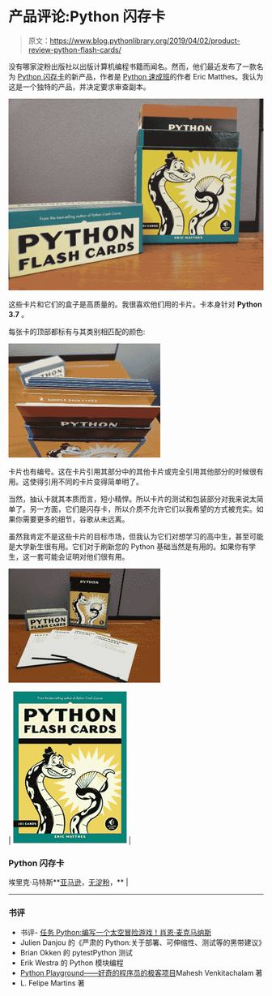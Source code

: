 # 产品评论:Python 闪存卡

> 原文：<https://www.blog.pythonlibrary.org/2019/04/02/product-review-python-flash-cards/>

没有哪家淀粉出版社以出版计算机编程书籍而闻名。然而，他们最近发布了一款名为 [Python 闪存卡](https://nostarch.com/pythonflashcards)的新产品，作者是 [Python 速成班](https://amzn.to/2WyQcPm)的作者 Eric Matthes。我认为这是一个独特的产品，并决定要求审查副本。

![](img/95b99ef1e534f2728e60fbac8ec556b7.png)

这些卡片和它们的盒子是高质量的。我很喜欢他们用的卡片。卡本身针对 **Python 3.7** 。

每张卡的顶部都标有与其类别相匹配的颜色:

![](img/991a28404dd2c08892f2d346d08872c6.png)

卡片也有编号。这在卡片引用其部分中的其他卡片或完全引用其他部分的时候很有用。这使得引用不同的卡片变得简单明了。

当然，抽认卡就其本质而言，短小精悍。所以卡片的测试和包装部分对我来说太简单了。另一方面，它们是闪存卡，所以介质不允许它们以我希望的方式被充实。如果你需要更多的细节，谷歌从未远离。

虽然我肯定不是这些卡片的目标市场，但我认为它们对想学习的高中生，甚至可能是大学新生很有用。它们对于刷新您的 Python 基础当然是有用的。如果你有学生，这一套可能会证明对他们很有用。

![](img/d89910147cf353fdb47ed2ce584e7ce3.png)

| [![](img/fdb497fc461e22cd3875d74a3baf87ca.png)](https://amzn.to/2HMoECx) | 

### Python 闪存卡

埃里克·马特斯**[亚马逊](https://amzn.to/2HMoECx)，[无淀粉](https://nostarch.com/pythonflashcards)，** |

* * *

### 书评

*   书评- [任务 Python:编写一个太空冒险游戏！肖恩·麦克马纳斯](https://www.blog.pythonlibrary.org/2019/03/20/book-review-mission-python/)
*   Julien Danjou 的《严肃的 Python:关于部署、可伸缩性、测试等的黑带建议》
*   Brian Okken 的 pytestPython 测试
*   Erik Westra 的 Python 模块编程
*   [Python Playground——好奇的程序员的极客项目](https://www.blog.pythonlibrary.org/2015/12/11/book-review-python-playground-geeky-projects-for-the-curious-programmer/)Mahesh Venkitachalam 著
*   L. Felipe Martins 著